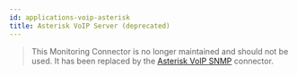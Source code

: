 ```yaml
---
id: applications-voip-asterisk
title: Asterisk VoIP Server (deprecated)
---
```


> This Monitoring Connector is no longer maintained and should not be used. It has been replaced by the [Asterisk VoIP SNMP](applications-voip-asterisk-snmp.md) connector.

